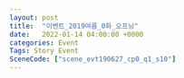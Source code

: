 ```yaml
---
layout: post
title:  "이벤트_2019여름_0화_오프닝"
date:   2022-01-14 04:00:00 +0000
categories: Event
Tags: Story Event
SceneCode: ["scene_evt190627_cp0_q1_s10"]
---
```

